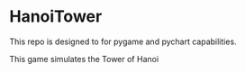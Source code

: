 # HanoiTower

This repo is designed to for pygame and pychart capabilities. 

This game simulates the Tower of Hanoi 
